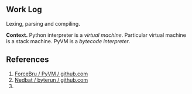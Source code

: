 ## Work Log

Lexing, parsing and compiling.

**Context.** Python interpreter is a _virtual machine_. Particular virtual machine is a stack machine. PyVM is a _bytecode interpreter_.

## References

1. [ForceBru / PyVM / github.com](https://github.com/ForceBru/PyVM)
2. [Nedbat / byterun / github.com](https://github.com/nedbat/byterun)
3.

